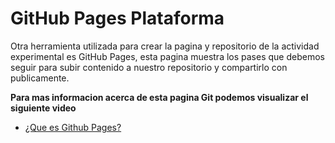# **GitHub Pages Plataforma**

Otra herramienta utilizada para crear la pagina y repositorio de la actividad experimental es GitHub Pages, esta pagina muestra los pases que debemos seguir para subir contenido a nuestro repositorio y compartirlo con publicamente.

**Para mas informacion acerca de esta pagina Git podemos visualizar el siguiente video**

* [¿Que es Github Pages?](https://www.youtube.com/watch?v=2MsN8gpT6jY&t=90s) 